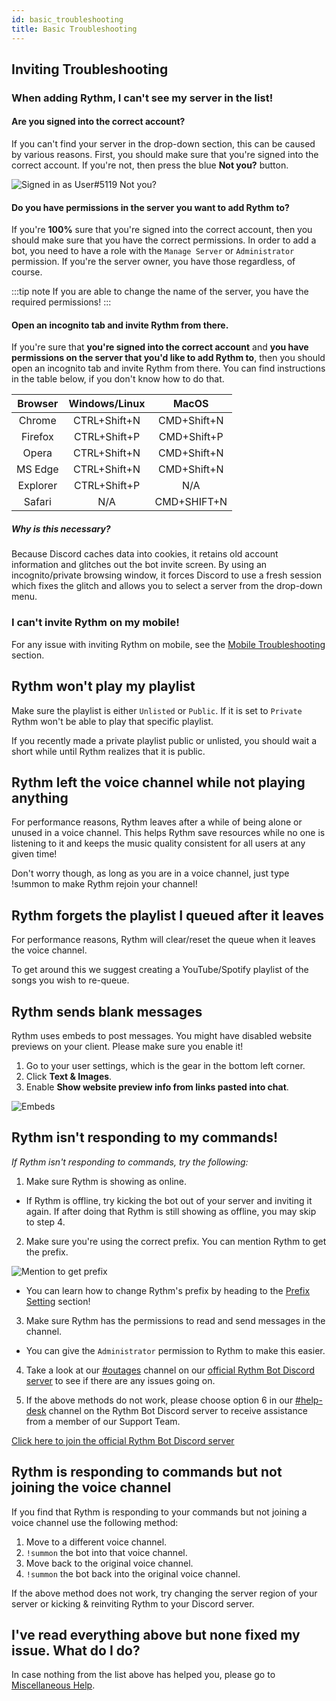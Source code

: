 ```yaml
---
id: basic_troubleshooting
title: Basic Troubleshooting
---
```


## Inviting Troubleshooting
### When adding Rythm, I can't see my server in the list!
#### Are you signed into the correct account?

If you can't find your server in the drop-down section, this can be caused by various reasons. First, you should make sure that you're signed into the correct account. If you're not, then press the blue **Not you?** button.

![Signed in as User#5119 Not you?](/img/docs/adding/signed-in-as-example.png)

#### Do you have permissions in the server you want to add Rythm to?

If you're **100%** sure that you're signed into the correct account, then you should make sure that you have the correct permissions. In order to add a bot, you need to have a role with the `Manage Server` or `Administrator` permission. If you're the server owner, you have those regardless, of course.

:::tip note 
If you are able to change the name of the server, you have the required permissions!
:::

#### Open an incognito tab and invite Rythm from there.

If you're sure that **you're signed into the correct account** and **you have permissions on the server that you'd like to add Rythm to**, then you should open an incognito tab and invite Rythm from there. You can find instructions in the table below, if you don't know how to do that.
  
| Browser  | Windows/Linux | MacOS       |
|:--------:|:-------------:|:-----------:|
| Chrome   | CTRL+Shift+N  | CMD+Shift+N |
| Firefox  | CTRL+Shift+P  | CMD+Shift+P |
| Opera    | CTRL+Shift+N  | CMD+Shift+N |
| MS Edge  | CTRL+Shift+N  | CMD+Shift+N |
| Explorer | CTRL+Shift+P  | N/A         |
| Safari   | N/A           | CMD+SHIFT+N |

##### Why is this necessary?

Because Discord caches data into cookies, it retains old account information and glitches out the bot invite screen. By using an incognito/private browsing window, it forces Discord to use a fresh session which fixes the glitch and allows you to select a server from the drop-down menu.

### I can't invite Rythm on my mobile!
For any issue with inviting Rythm on mobile, see the [Mobile Troubleshooting](https://rythmbot.co/docs/mobile_troubleshooting) section.

## Rythm won't play my playlist
Make sure the playlist is either `Unlisted` or `Public`. If it is set to `Private` Rythm won't be able to play that specific playlist.

If you recently made a private playlist public or unlisted, you should wait a short while until Rythm realizes that it is public.

## Rythm left the voice channel while not playing anything
For performance reasons, Rythm leaves after a while of being alone or unused in a voice channel.
This helps Rythm save resources while no one is listening to it and keeps the music quality consistent for all users at any given time!

Don't worry though, as long as you are in a voice channel, just type !summon to make Rythm rejoin your channel!

## Rythm forgets the playlist I queued after it leaves
For performance reasons, Rythm will clear/reset the queue when it leaves the voice channel.

To get around this we suggest creating a YouTube/Spotify playlist of the songs you wish to re-queue.

## Rythm sends blank messages
Rythm uses embeds to post messages. You might have disabled website previews on your client. Please make sure you enable it!

1. Go to your user settings, which is the gear in the bottom left corner.
2. Click **Text & Images**.
3. Enable **Show website preview info from links pasted into chat**.

![Embeds](/img/docs/basic-troubleshooting/embeds.png)

## Rythm isn't responding to my commands!
*If Rythm isn't responding to commands, try the following:*
1. Make sure Rythm is showing as online.
  + If Rythm is offline, try kicking the bot out of your server and inviting it again. If after doing that Rythm is still showing as offline, you may skip to step 4.
  
2. Make sure you're using the correct prefix. You can mention Rythm to get the prefix.<br/>

  ![Mention to get prefix](/img/docs/settings/prefix.png)

  + You can learn how to change Rythm's prefix by heading to the [Prefix Setting](/settings#prefix) section!
  
3. Make sure Rythm has the permissions to read and send messages in the channel.
  + You can give the `Administrator` permission to Rythm to make this easier.
  
4. Take a look at our [#outages](https://discord.com/channels/231471142685245440/359311833653313546) channel on our [official Rythm Bot Discord server](https://rythmbot.co/support) to see if there are any issues going on.

5. If the above methods do not work, please choose option 6 in our [#help-desk](https://discord.com/channels/231471142685245440/359355279004925954) channel on the Rythm Bot Discord server to receive assistance from a member of our Support Team.

[Click here to join the official Rythm Bot Discord server](https://rythmbot.co/support)


## Rythm is responding to commands but not joining the voice channel
If you find that Rythm is responding to your commands but not joining a voice channel use the following method:

1. Move to a different voice channel.
2. `!summon` the bot into that voice channel.
3. Move back to the original voice channel.
4. `!summon` the bot back into the original voice channel.

If the above method does not work, try changing the server region of your server or kicking & reinviting Rythm to your Discord server.

## I've read everything above but none fixed my issue. What do I do?

In case nothing from the list above has helped you, please go to [Miscellaneous Help](/misc_help).
